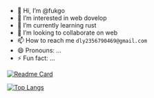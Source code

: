 - 👋 Hi, I’m @fukgo
- 👀 I’m interested in web dovelop
- 🌱 I’m currently learning rust
- 💞️ I’m looking to collaborate on web
- 📫 How to reach me ```dly2356790469@gmail.com```
- 😄 Pronouns: ...
- ⚡ Fun fact: ...

[![Readme Card](https://github-readme-stats.vercel.app/api?username=fukgo&show_icons=true&title_color=ffffff&icon_color=bb2acf&text_color=daf7dc&bg_color=151515)](https://github.com/anuraghazra/github-readme-stats)

[![Top Langs](https://github-readme-stats.vercel.app/api/top-langs/?username=fukgo&layout=compact&exclude_repo=sumy7.github.io&title_color=ffffff&icon_color=bb2acf&text_color=daf7dc&bg_color=151515)](https://github.com/anuraghazra/github-readme-stats)
